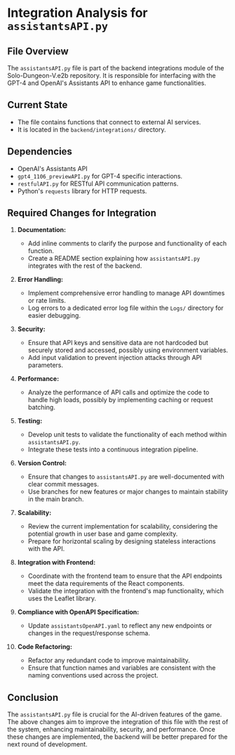 # Integration Analysis for `assistantsAPI.py`

## File Overview
The `assistantsAPI.py` file is part of the backend integrations module of the Solo-Dungeon-V.e2b repository. It is responsible for interfacing with the GPT-4 and OpenAI's Assistants API to enhance game functionalities.

## Current State
- The file contains functions that connect to external AI services.
- It is located in the `backend/integrations/` directory.

## Dependencies
- OpenAI's Assistants API
- `gpt4_1106_previewAPI.py` for GPT-4 specific interactions.
- `restfulAPI.py` for RESTful API communication patterns.
- Python's `requests` library for HTTP requests.

## Required Changes for Integration
1. **Documentation:**
   - Add inline comments to clarify the purpose and functionality of each function.
   - Create a README section explaining how `assistantsAPI.py` integrates with the rest of the backend.

2. **Error Handling:**
   - Implement comprehensive error handling to manage API downtimes or rate limits.
   - Log errors to a dedicated error log file within the `Logs/` directory for easier debugging.

3. **Security:**
   - Ensure that API keys and sensitive data are not hardcoded but securely stored and accessed, possibly using environment variables.
   - Add input validation to prevent injection attacks through API parameters.

4. **Performance:**
   - Analyze the performance of API calls and optimize the code to handle high loads, possibly by implementing caching or request batching.

5. **Testing:**
   - Develop unit tests to validate the functionality of each method within `assistantsAPI.py`.
   - Integrate these tests into a continuous integration pipeline.

6. **Version Control:**
   - Ensure that changes to `assistantsAPI.py` are well-documented with clear commit messages.
   - Use branches for new features or major changes to maintain stability in the main branch.

7. **Scalability:**
   - Review the current implementation for scalability, considering the potential growth in user base and game complexity.
   - Prepare for horizontal scaling by designing stateless interactions with the API.

8. **Integration with Frontend:**
   - Coordinate with the frontend team to ensure that the API endpoints meet the data requirements of the React components.
   - Validate the integration with the frontend's map functionality, which uses the Leaflet library.

9. **Compliance with OpenAPI Specification:**
   - Update `assistantsOpenAPI.yaml` to reflect any new endpoints or changes in the request/response schema.

10. **Code Refactoring:**
    - Refactor any redundant code to improve maintainability.
    - Ensure that function names and variables are consistent with the naming conventions used across the project.

## Conclusion
The `assistantsAPI.py` file is crucial for the AI-driven features of the game. The above changes aim to improve the integration of this file with the rest of the system, enhancing maintainability, security, and performance. Once these changes are implemented, the backend will be better prepared for the next round of development.
